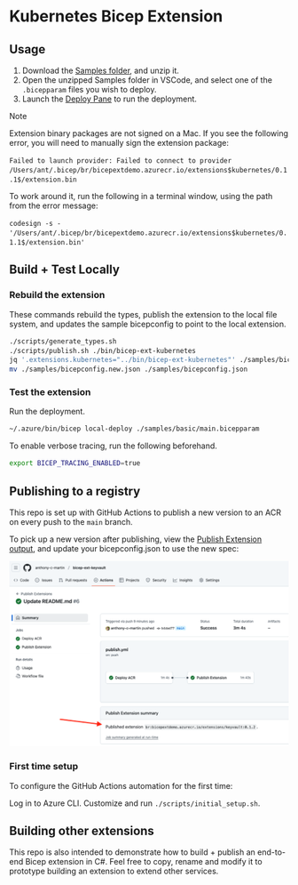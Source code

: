 # Kubernetes Bicep Extension

## Usage

1. Download the [Samples folder](https://download-directory.github.io/?url=https%3A%2F%2Fgithub.com%2Fanthony-c-martin%2Fbicep-ext-kubernetes%2Ftree%2Fmain%2Fsamples), and unzip it.
1. Open the unzipped Samples folder in VSCode, and select one of the `.bicepparam` files you wish to deploy.
1. Launch the [Deploy Pane](https://github.com/Azure/bicep/blob/main/docs/experimental/deploy-ui.md) to run the deployment.

> [!NOTE]
> Extension binary packages are not signed on a Mac. If you see the following error, you will need to manually sign the extension package:
> 
> `Failed to launch provider: Failed to connect to provider /Users/ant/.bicep/br/bicepextdemo.azurecr.io/extensions$kubernetes/0.1.1$/extension.bin`
> 
> To work around it, run the following in a terminal window, using the path from the error message:
> 
> `codesign -s - '/Users/ant/.bicep/br/bicepextdemo.azurecr.io/extensions$kubernetes/0.1.1$/extension.bin'`

## Build + Test Locally

### Rebuild the extension
These commands rebuild the types, publish the extension to the local file system, and updates the sample bicepconfig to point to the local extension.
```sh
./scripts/generate_types.sh
./scripts/publish.sh ./bin/bicep-ext-kubernetes
jq '.extensions.kubernetes="../bin/bicep-ext-kubernetes"' ./samples/bicepconfig.json > ./samples/bicepconfig.new.json
mv ./samples/bicepconfig.new.json ./samples/bicepconfig.json
```

### Test the extension
Run the deployment.
```sh
~/.azure/bin/bicep local-deploy ./samples/basic/main.bicepparam
```

To enable verbose tracing, run the following beforehand.
```sh
export BICEP_TRACING_ENABLED=true
```

## Publishing to a registry
This repo is set up with GitHub Actions to publish a new version to an ACR on every push to the `main` branch.

To pick up a new version after publishing, view the [Publish Extension output](https://github.com/anthony-c-martin/bicep-ext-kubernetes/actions/workflows/publish.yml), and update your bicepconfig.json to use the new spec:

![publish extension output](./docs/publish_extension_output.png)

### First time setup
To configure the GitHub Actions automation for the first time:

Log in to Azure CLI. Customize and run `./scripts/initial_setup.sh`.

## Building other extensions

This repo is also intended to demonstrate how to build + publish an end-to-end Bicep extension in C#. Feel free to copy, rename and modify it to prototype building an extension to extend other services.